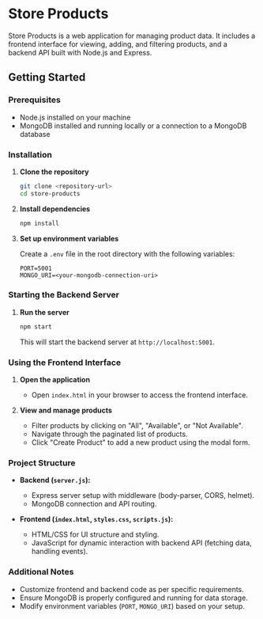 # Store Products

Store Products is a web application for managing product data. It includes a frontend interface for viewing, adding, and filtering products, and a backend API built with Node.js and Express.

## Getting Started

### Prerequisites

- Node.js installed on your machine
- MongoDB installed and running locally or a connection to a MongoDB database

### Installation

1. **Clone the repository**

   ```bash
   git clone <repository-url>
   cd store-products
   ```

2. **Install dependencies**

   ```bash
   npm install
   ```

3. **Set up environment variables**

   Create a `.env` file in the root directory with the following variables:

   ```plaintext
   PORT=5001
   MONGO_URI=<your-mongodb-connection-uri>
   ```

### Starting the Backend Server

1. **Run the server**

   ```bash
   npm start
   ```

   This will start the backend server at `http://localhost:5001`.

### Using the Frontend Interface

1. **Open the application**

   - Open `index.html` in your browser to access the frontend interface.

2. **View and manage products**

   - Filter products by clicking on "All", "Available", or "Not Available".
   - Navigate through the paginated list of products.
   - Click "Create Product" to add a new product using the modal form.

### Project Structure

- **Backend (`server.js`):**
  - Express server setup with middleware (body-parser, CORS, helmet).
  - MongoDB connection and API routing.

- **Frontend (`index.html`, `styles.css`, `scripts.js`):**
  - HTML/CSS for UI structure and styling.
  - JavaScript for dynamic interaction with backend API (fetching data, handling events).

### Additional Notes

- Customize frontend and backend code as per specific requirements.
- Ensure MongoDB is properly configured and running for data storage.
- Modify environment variables (`PORT`, `MONGO_URI`) based on your setup.

